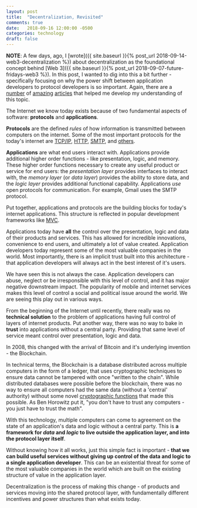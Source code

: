 ```yaml
---
layout: post
title:  "Decentralization, Revisited"
comments: true
date:   2018-09-16 12:00:00 -0500
categories: technology
draft: false
---
```


**NOTE**: A few days, ago, I [wrote]({{ site.baseurl }}{% post_url 2018-09-14-web3-decentralization %}) about decentralization as the foundational concept behind [Web 3]({{ site.baseurl }}{% post_url 2018-09-07-future-fridays-web3 %}). In this post, I wanted to dig into this a bit further - specifically focusing on why the power shift between application developers to protocol developers is so important. Again, there are a [number](http://www.usv.com/blog/fat-protocols) of [amazing](https://continuations.com/post/105272022635/bitcoin-clarifying-the-foundational-innovation-of) [articles](https://continuations.com/post/148098927445/crypto-tokens-and-the-coming-age-of-protocol) that helped me develop my understanding of this topic.

The Internet we know today exists because of two fundamental aspects of software: **protocols** and **applications**.

**Protocols** are the defined _rules_ of how information is transmitted between computers on the internet. Some of the most important protocols for the today's internet are [TCP/IP](https://en.wikipedia.org/wiki/Internet_protocol_suite), [HTTP](https://en.wikipedia.org/wiki/HTTP), [SMTP](https://en.wikipedia.org/wiki/SMTP), and [others](https://en.wikibooks.org/wiki/Network_Plus_Certification/Technologies/Common_Protocols). 

**Applications** are what end users interact with. Applications provide additional higher order functions - like presentation, logic, and memory. These higher order functions necessary to create any useful product or service for end users: the _presentation layer_ provides interfaces to interact with, the _memory layer_ (or _data layer_) provides the ability to store data, and the _logic layer_ provides additional functional capability. Applications _use_ open protocols for communication. For example, Gmail uses the SMTP protocol. 

Put together, applications and protocols are the building blocks for today's internet applications. This structure is reflected in popular development frameworks like [MVC](https://en.wikipedia.org/wiki/Model%E2%80%93view%E2%80%93controller).

Applications today have **all** the control over the presentation, logic and data of their products and services. This has allowed for incredible innovations, convenience to end users, and ultimately a lot of value created. Application developers today represent some of the most valuable companies in the world. Most importantly, there is an implicit trust built into this architecture - that application developers will always act in the best interest of it's users.

We have seen this is not always the case. Application developers can abuse, neglect or be irresponsible with this level of control, and it has major negative downstream impact. The popularity of mobile and internet services makes this level of control a social and political issue around the world. We are seeing this play out in various ways.

From the beginning of the Internet until recently, there really was no **technical solution** to the problem of applications having full control of layers of internet products. Put another way, there was no way to bake in **trust** into applications without a central party. Providing that same level of service meant control over presentation, logic and data.

In 2008, this changed with the arrival of Bitcoin and it's underlying invention - the Blockchain. 

In technical terms, the Blockchain is a database distributed across multiple computers in the form of a ledger, that uses cryptographic techniques to ensure data cannot be tampered with once "written to the chain". While distributed databases were possible before the blockchain, there was no way to ensure all computers had the same data (without a 'central' authority) without some novel [cryptographic functions](https://www.coindesk.com/information/how-does-blockchain-technology-work/) that made this possible. As Ben Horowitz put it, "you don't have to trust any computers - you just have to trust the math". 

With this technology, multiple computers can come to agreement on the state of an application's data and logic without a central party. This is **a framework for _data_ and _logic_ to live outside the application layer, and into the protocol layer itself**.

Without knowing how it all works, just this simple fact is important - **that we can build useful services without giving up control of the data and logic to a single application developer**. This can be an existential threat for some of the most valuable companies in the world which are built on the existing structure of value in the application layer.

Decentralization is the process of making this change - of products and services moving into the shared protocol layer, with fundamentally different incentives and power structures than what exists today. 